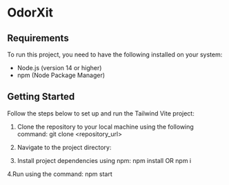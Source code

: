 # OdorXit

## Requirements

To run this project, you need to have the following installed on your system:

- Node.js (version 14 or higher)
- npm (Node Package Manager)

## Getting Started

Follow the steps below to set up and run the Tailwind Vite project:

1. Clone the repository to your local machine using the following command:
  git clone <repository_url>

2. Navigate to the project directory:

3. Install project dependencies using npm:
   npm install OR npm i
    
4.Run using the command:
   npm start


